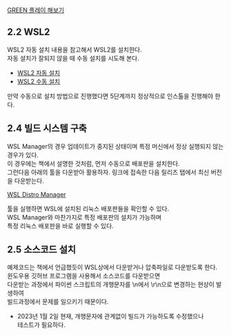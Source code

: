 
[GREEN 플레이 해보기](https://webmsx.org/?ROM=https://github.com/pdpdds/ubox_example/releases/download/v1.0/green.rom)

## 2.2 WSL2
WSL2 자동 설치 내용을 참고해서 WSL2를 설치한다.   
자동 설치가 잘되지 않을 때 수동 설치를 시도해 본다.   

* [WSL2 자동 설치](https://learn.microsoft.com/ko-kr/windows/wsl/install)
* [WSL2 수동 설치](https://docs.microsoft.com/ko-kr/windows/wsl/install-manual)

만약 수동으로 설치 방법으로 진행했다면 5단계까지 정상적으로 인스톨을 진행해야 한다. 

## 2.4 빌드 시스템 구축
WSL Manager의 경우 업데이트가 중지된 상태이며 특정 머신에서 정상 실행되지 않는 경우가 있다.   
이 경우에는 책에서 설명한 것처럼, 먼저 수동으로 배포판을 설치한다.   
그런다음 아래의 툴을 다운받아 활용하자.
링크에 접속한 다음 릴리즈 탭에서 최신 버전을 다운받는다.

[WSL Distro Manager](https://github.com/bostrot/wsl2-distro-manager)

툴을 실행하면 WSL에 설치된 리눅스 배포판들을 확인할 수 있다.  
WSL Manager와 마찬가지로 특정 배포판의 설치가 가능하며  
특정 리눅스 배포판을 바로 실행할 수 있다.

## 2.5 소스코드 설치  
예제코드는 책에서 언급했듯이 WSL상에서 다운받거나 압축파일로 다운받도록 한다.   
윈도우용 깃허브 프로그램을 사용해서 소스코드를 다운받으면   
다운받는 과정에서 파이썬 스크립트의 개행문자를 \n에서 \r\n으로 변경하는 현상이 발생하여  
빌드과정에서 문제를 일으키기 때문이다.    

* 2023년 1월 2일 현재, 개행문자에 관계없이 빌드가 가능하도록 수정했으나  
테스트가 필요하다.   
